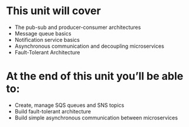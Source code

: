 # This unit will cover

- The pub-sub and producer-consumer architectures
- Message queue basics
- Notification service basics
- Asynchronous communication and decoupling microservices
- Fault-Tolerant Architecture



# At the end of this unit you’ll be able to:

- Create, manage SQS queues and SNS topics
- Build fault-tolerant architecture
- Build simple asynchronous communication between microservices
